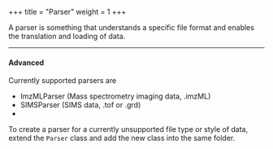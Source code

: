 +++
title = "Parser"
weight = 1
+++

A parser is something that understands a specific file format and enables the translation and loading of data. 


---

#### Advanced

Currently supported parsers are

* ImzMLParser (Mass spectrometry imaging data, .imzML)
* SIMSParser (SIMS data, .tof or .grd)
* 

To create a parser for a currently unsupported file type or style of data, extend the `Parser` class and add the new class into the same folder.
